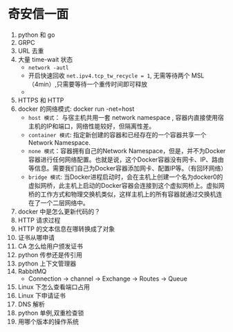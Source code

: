 # 奇安信一面

1. python 和 go
2. GRPC
3. URL 去重
4. 大量 time-wait 状态
   * `network -autl`
   * 开启快速回收 `net.ipv4.tcp_tw_recycle = 1`, 无需等待两个 MSL（4min）,只需要等待一个重传时间即可释放
   * 
5. HTTPS 和 HTTP
6. docker 的网络模式: docker run -net=host
   * `host 模式`： 与宿主机共用一套 network namespace , 容器内直接使用宿主机的IP和端口，网络性能较好，但隔离性差。
   * `container 模式`: 指定新创建的容器和已经存在的一个容器共享一个 Network Namespace.
   * `none 模式`：容器拥有自己的Network Namespace，但是，并不为Docker容器进行任何网络配置。也就是说，这个Docker容器没有网卡、IP、路由等信息。需要我们自己为Docker容器添加网卡、配置IP等。（有回环网络）
   * `bridge 模式`: 当Docker进程启动时，会在主机上创建一个名为docker0的虚拟网桥，此主机上启动的Docker容器会连接到这个虚拟网桥上。虚拟网桥的工作方式和物理交换机类似，这样主机上的所有容器就通过交换机连在了一个二层网络中。
7. docker 中是怎么更新代码的？
8. HTTP 请求过程
9.  HTTP 的文本信息在哪转换成了对象
10. 证书从哪申请
11. CA 怎么给用户颁发证书
12. python 传参还是传引用
13. python 上下文管理器
14. RabbitMQ
    * Connection -> channel -> Exchange -> Routes -> Queue
15. Linux 下怎么查看端口占用
16. Linux 下申请证书
17. DNS 解析
18. python 单例,双重检查锁
19. 用哪个版本的操作系统
